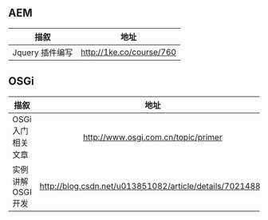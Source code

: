 
## AEM
| 描叙          | 地址           |
| ------------- |:-------------:| 
|Jquery 插件编写|http://1ke.co/course/760|
 

## OSGi
| 描叙          | 地址           |
| ------------- |:-------------:| 
|OSGi 入门相关文章|http://www.osgi.com.cn/topic/primer|
|实例讲解OSGI开发|http://blog.csdn.net/u013851082/article/details/70214881|
 
